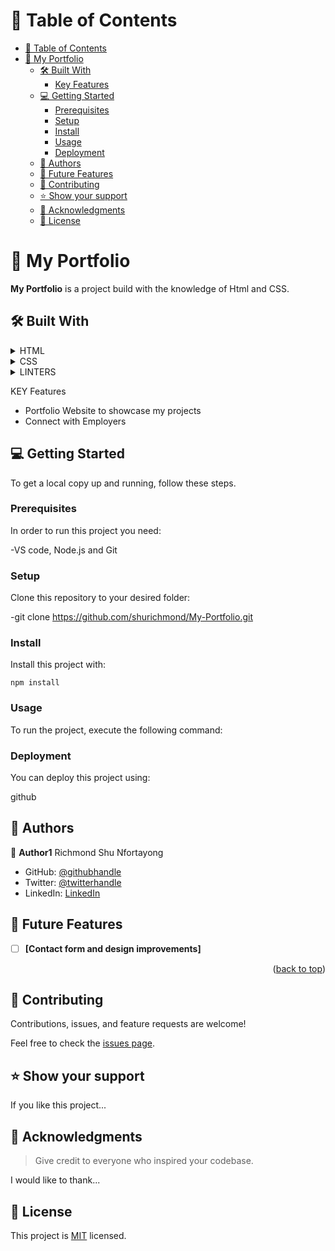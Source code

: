 # 📗 Table of Contents

- [📗 Table of Contents](#-table-of-contents)
- [📖 My Portfolio](#-my-portfolio)
  - [🛠 Built With ](#-built-with-)
    - [Key Features ](#key-features-)
  - [💻 Getting Started ](#-getting-started-)
    - [Prerequisites](#prerequisites)
    - [Setup](#setup)
    - [Install](#install)
    - [Usage](#usage)
    - [Deployment](#deployment)
  - [👥 Authors ](#-authors-)
  - [🔭 Future Features ](#-future-features-)
  - [🤝 Contributing ](#-contributing-)
  - [⭐️ Show your support ](#️-show-your-support-)
  - [🙏 Acknowledgments ](#-acknowledgments-)
  - [📝 License ](#-license-)

# 📖 My Portfolio<a name="Creating Personal Portfolio project "></a>


**My Portfolio** is a project build with the knowledge of Html and CSS.

## 🛠 Built With <a name="HTML&CSS"></a>

<details>
### Key Features <a name="key-features"></a>
  <summary>HTML</summary>
  <ul>
    <li><a href="https://w3schools.com">HTML</a></li>
  </ul>
</details>

<details>
  <summary>CSS</summary>
  <ul>
    <li><a href="https://w3schools.com">CSS</a></li>
  </ul>
</details>

<details>
<summary>LINTERS</summary>
  <ul>
    <li><a href="https://github.com/microverseinc/linters-config">Linters</a></li>
  </ul>
</details>

KEY Features
- Portfolio Website to showcase my projects
- Connect with Employers 



## 💻 Getting Started <a name="https://github.com/shurichmond/My-Portfolio"></a>

To get a local copy up and running, follow these steps.

### Prerequisites

In order to run this project you need:
 
 -VS code, Node.js and Git

### Setup

Clone this repository to your desired folder:

-git clone https://github.com/shurichmond/My-Portfolio.git

### Install

Install this project with:

  `npm install`

### Usage

To run the project, execute the following command:


### Deployment

You can deploy this project using:

github

## 👥 Authors <a name="authors"></a>

👤 **Author1** Richmond Shu Nfortayong

- GitHub: [@githubhandle](https://github.com/shurichmond)
- Twitter: [@twitterhandle](https://twitter.com/shurichmond85)
- LinkedIn: [LinkedIn](https://www.linkedin.com/in/shu-nfortayong-richmond-10a28620a/)


<!-- FUTURE FEATURES -->

## 🔭 Future Features <a name="future-features"></a>

- [ ] **[Contact form and design improvements]**

<p align="right">(<a href="#readme-top">back to top</a>)</p>

## 🤝 Contributing <a name="contributing"></a>

Contributions, issues, and feature requests are welcome!

Feel free to check the [issues page](https://github.com/shurichmond/Hello-World).

## ⭐️ Show your support <a name="support"></a>

If you like this project...


## 🙏 Acknowledgments <a name="acknowledgements"></a>

> Give credit to everyone who inspired your codebase.

I would like to thank...


## 📝 License <a name="license"></a>

This project is [MIT](./LICENSE.md) licensed.